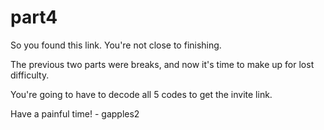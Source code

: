 # part4

So you found this link. You're not close to finishing.

The previous two parts were breaks, and now it's time to make up for lost difficulty.

You're going to have to decode all 5 codes to get the invite link.

Have a painful time! - gapples2
